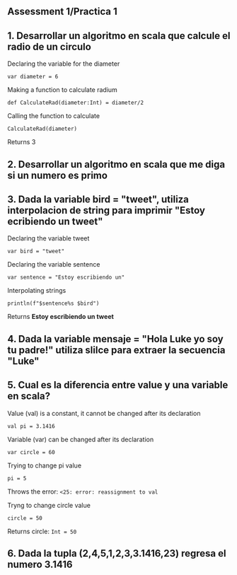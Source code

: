 ## Assessment 1/Practica 1


## 1. Desarrollar un algoritmo en scala que calcule el radio de un circulo

Declaring the variable for the diameter

`var diameter = 6`

Making a function to calculate radium

`def CalculateRad(diameter:Int) = diameter/2`

Calling the function to calculate

`CalculateRad(diameter)`

Returns 3

##  2. Desarrollar un algoritmo en scala que me diga si un numero es primo


## 3. Dada la variable bird = "tweet", utiliza interpolacion de string para imprimir "Estoy ecribiendo un tweet"

Declaring the variable tweet

`var bird = "tweet"`

Declaring the variable sentence

`var sentence = "Estoy escribiendo un"`

Interpolating strings

`println(f"$sentence%s $bird")`

Returns **Estoy escribiendo un tweet**


## 4. Dada la variable mensaje = "Hola Luke yo soy tu padre!" utiliza slilce para extraer la secuencia "Luke"


## 5. Cual es la diferencia entre value y una variable en scala?

Value (val) is a constant, it cannot be changed after its declaration

`val pi = 3.1416`

Variable (var) can be changed after its declaration

`var circle = 60`

Trying to change pi value

`pi = 5`

Throws the error: `<25: error: reassignment to val`

Tryng to change circle value

`circle = 50`

Returns circle: `Int = 50`


## 6. Dada la tupla (2,4,5,1,2,3,3.1416,23) regresa el numero 3.1416
